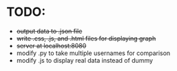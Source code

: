 # TODO:
- ~~output data to .json file~~
- ~~write .css, .js, and .html files for displaying graph~~
- ~~server at localhost:8080~~
- modify .py to take multiple usernames for comparison
- modify .js to display real data instead of dummy
